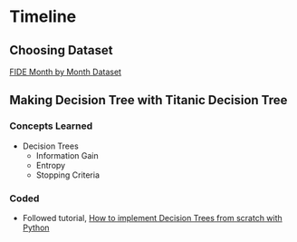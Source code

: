 # Timeline
## Choosing Dataset
[FIDE Month by Month Dataset](https://ratings.fide.com/download_lists.phtml)

## Making Decision Tree with Titanic Decision Tree
### Concepts Learned
- Decision Trees
    - Information Gain
    - Entropy
    - Stopping Criteria

### Coded
- Followed tutorial, [How to implement Decision Trees from scratch with Python](https://www.youtube.com/watch?v=NxEHSAfFlK8)
